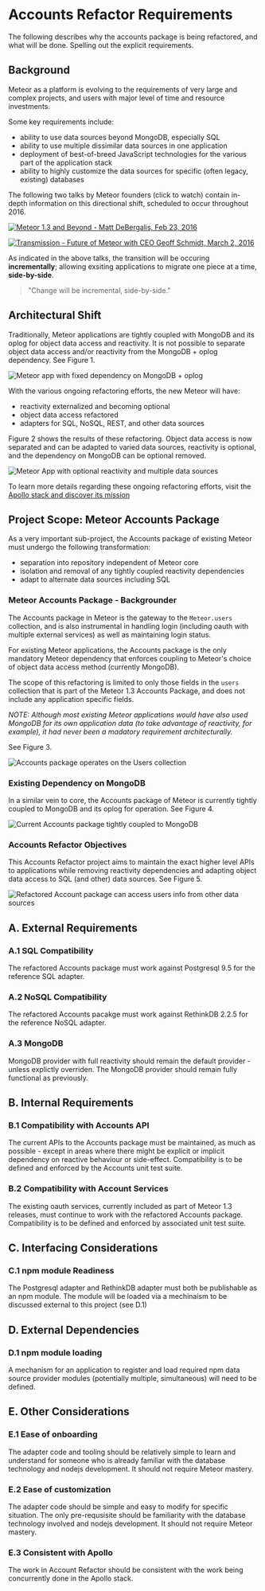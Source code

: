 # Accounts Refactor Requirements

The following describes why the accounts package is being refactored, 
and what will be done. Spelling out the explicit requirements.

## Background

Meteor as a platform is evolving to the requirements of very large
and complex projects, and users with major level of time and resource 
investments.

Some key requirements include:

* ability to use data sources beyond MongoDB, especially SQL 
* ability to use multiple dissimilar data sources in one application
* deployment of best-of-breed JavaScript technologies for the various
part of the application stack
* ability to highly customize the data sources for specific (often
legacy, existing) databases

The following two talks by Meteor founders (click to watch) contain in-depth information
on this directional shift, scheduled to occur throughout 2016.

[![Meteor 1.3 and Beyond - Matt DeBergalis, Feb 23, 2016](https://raw.githubusercontent.com/Sing-Li/bbug/master/images/matttalk.png)](https://www.youtube.com/watch?v=7d0xTR-eYh0)

[![Transmission - Future of Meteor with CEO Geoff Schmidt, March 2, 2016](https://raw.githubusercontent.com/Sing-Li/bbug/master/images/geofftalk.png)]( https://www.youtube.com/watch?v=wylWt-RxYiQ)

As indicated in the above talks, the transition will be occuring
**incrementally**; allowing exsiting applications to migrate one piece
at a time, **side-by-side**.

> "Change will be incremental, side-by-side."

## Architectural Shift

Traditionally, Meteor applications are tightly coupled with MongoDB and
its oplog for object data access and reactivity.  It is not possible to
separate object data access and/or reactivity from the MongoDB + oplog
dependency.   See Figure 1.

![Meteor app with fixed dependency on MongoDB + oplog](https://raw.githubusercontent.com/Sing-Li/bbug/master/images/fig1.png)

With the various ongoing refactoring efforts, the new Meteor will have:

* reactivity externalized and becoming optional
* object data access refactored
* adapters for SQL, NoSQL, REST, and other data sources

Figure 2 shows the results of these refactoring.   Object data access
is now separated and can be adapted to varied data sources, 
reactivity is optional, and the dependency on MongoDB can be 
optional removed.

![Meteor App with optional reactivity and multiple data sources](https://raw.githubusercontent.com/Sing-Li/bbug/master/images/fig2.png)

To learn more details regarding these ongoing refactoring efforts,
visit the [Apollo stack and discover its mission](https://github.com/apollostack/apollo)

## Project Scope:  Meteor Accounts Package

As a very important sub-project, the Accounts package of existing
Meteor must undergo the following transformation:

*  separation into repository independent of Meteor core
*  isolation and removal of any tightly coupled reactivity dependencies
*  adapt to alternate data sources including SQL

### Meteor Accounts Package - Backgrounder

The Accounts package in Meteor is the gateway to the `Meteor.users` 
collection, and is also instrumental in handling login (including
oauth with multiple external services) as well as 
maintaining login status.

For existing Meteor applications, the Accounts package is the
only mandatory Meteor dependency that enforces coupling to Meteor's
choice of object data access method (currently MongoDB).  

The scope of this refactoring is limited to only those fields in the
`users` collection that is part of the Meteor 1.3 Accounts Package,
and does not include any application specific fields.

_NOTE: Although most existing Meteor applications 
would have also used MongoDB for its own application data (to take 
advantage of reactivity, for example), it had never been a madatory 
requirement architecturally._  


See Figure 3.

![Accounts package operates on the Users collection](https://raw.githubusercontent.com/Sing-Li/bbug/master/images/fig3.png)

### Existing Dependency on MongoDB

In a similar vein to core, the Accounts package of Meteor is currently
tightly coupled to MongoDB and its oplog for operation.  See Figure 4.

![Current Accounts package tightly coupled to MongoDB](https://raw.githubusercontent.com/Sing-Li/bbug/master/images/fig4.png)

### Accounts Refactor Objectives

This Accounts Refactor project aims to maintain the exact higher level
APIs to applications while removing reactivity dependencies and 
adapting object data access to SQL (and other) data sources. See Figure
5.

![Refactored Account package can access users info from other data sources](https://raw.githubusercontent.com/Sing-Li/bbug/master/images/fig5.png)


## A.  External Requirements

### A.1 SQL Compatibility
The refactored Accounts package must work against Postgresql 9.5 
 for the reference SQL adapter.

### A.2 NoSQL Compatibility
The refactored Accounts pacakge must work against RethinkDB 2.2.5 for
the reference NoSQL adapter.

### A.3 MongoDB
MongoDB provider with full reactivity should remain the default
provider - unless explictly overriden.  The MongoDB provider should
remain fully functional as previously.

## B. Internal Requirements

### B.1 Compatibility with Accounts API
The current APIs to the Accounts package must be maintained, as much 
as possible - except in areas where there might be explicit or
implicit dependency on reactive behaviour or side-effect.  Compatibility
is to be defined and enforced by the Accounts unit test suite.

### B.2 Compatibility with Account Services
The existing oauth services, currently included as part of Meteor
 1.3 releases, must continue to work with the refactored Accounts
  package.  Compatibility is to be defined and enforced by
  associated unit test suite.

## C. Interfacing Considerations

### C.1 npm module Readiness
The Postgresql adapter and RethinkDB adapter must both be publishable 
as an npm module.  The module will be loaded via a mechinaism to
be discussed external to this project (see D.1)

## D. External Dependencies

### D.1 npm module loading
A mechanism for an application to register and load required npm 
data source provider modules (potentially multiple, simultaneous)
 will need to be defined. 
 
## E. Other Considerations

### E.1  Ease of onboarding
The adapter code and tooling should be relatively simple to learn and 
understand for someone who is already familiar with the database 
technology 
and nodejs development. It should not require Meteor mastery.

### E.2  Ease of customization
The adapter code should be simple and easy to modify for specific
situation.   The only pre-requsisite should be familiarity with
the database technology involved and nodejs development. It
should not require Meteor mastery.

### E.3 Consistent with Apollo
The work in Account Refactor should be consistent with the work 
being concurrently done in the Apollo stack.












